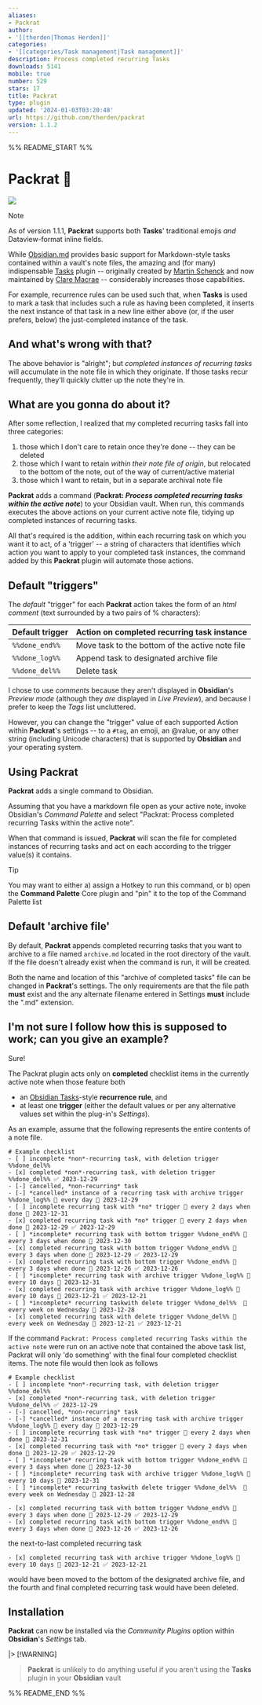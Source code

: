 ```yaml
---
aliases:
- Packrat
author:
- '[[therden|Thomas Herden]]'
categories:
- '[[categories/Task management|Task management]]'
description: Process completed recurring Tasks
downloads: 5141
mobile: true
number: 529
stars: 17
title: Packrat
type: plugin
updated: '2024-01-03T03:20:48'
url: https://github.com/therden/packrat
version: 1.1.2
---
```


%% README_START %%

# **Packrat** 🐀

![](https://raw.githubusercontent.com/therden/packrat/HEAD/packrat.gif)

> [!NOTE]
> As of version 1.1.1, **Packrat** supports both **Tasks**' traditional emojis _and_ Dataview-format inline fields.

While [Obsidian.md](https://obsidian.md/) provides basic support for Markdown-style tasks contained within a vault's note files, the amazing and (for many) indispensable [Tasks](https://github.com/schemar/obsidian-tasks) plugin -- originally created by [Martin Schenck](https://github.com/schemar) and now maintained by [Clare Macrae](https://github.com/claremacrae) -- considerably increases those capabilities.

For example, recurrence rules can be used such that, when **Tasks** is used to mark a task that includes such a rule as having been completed, it inserts the next instance of that task in a new line either above (or, if the user prefers, below) the just-completed instance of the task.

## And what's wrong with that?

The above behavior is "alright"; but *completed instances of recurring tasks* will accumulate in the note file in which they originate.  If those tasks recur frequently, they'll quickly clutter up the note they're in.

## What are you gonna do about it?

After some reflection, I realized that my completed recurring tasks fall into three categories:

1. those which I don't care to retain once they're done -- they can be deleted
2. those which I want to retain *within their note file of origin*, but relocated to the bottom of the note, out of the way of current/active material
3. those which I want to retain, but in a separate archival note file

**Packrat** adds a command (**Packrat: _Process completed recurring tasks within the active note_**) to your Obsidian vault.  When run, this commands executes the above actions on your current active note file, tidying up  completed instances of recurring tasks.  

All that's required is the addition, within each recurring task on which you want it to act, of a 'trigger' -- a string of characters that identifies which action you want to apply to your completed task instances, the command added by this **Packrat** plugin will automate those actions.

## Default "triggers"

The *default* "trigger" for each **Packrat** action takes the form of an *html comment* (text surrounded by a two pairs of % characters):

| Default trigger | Action on completed recurring task instance     |
|-----------------|------------------------------------------------ |
| `%%done_end%%`  | Move task to the bottom of the active note file |
| `%%done_log%%`  | Append task to designated archive file          |
| `%%done_del%%`  | Delete task                                     |

I chose to use *comments* because they aren't displayed in **Obsidian**'s *Preview mode* (although they *are* displayed in *Live Preview*), and because I prefer to keep the *Tags* list uncluttered.

However, you can change the "trigger" value of each supported Action within **Packrat**'s settings -- to a `#tag`, an emoji, an @value, or any other string (including Unicode characters) that is supported by **Obsidian** and your operating system.

## Using **Packrat**

**Packrat** adds a single command to Obsidian.

Assuming that you have a markdown file open as your active note, invoke Obsidian's *Command Palette* and select "Packrat: Process completed recurring Tasks within the active note".

When that command is issued, **Packrat** will scan the file for completed instances of recurring tasks and act on each according to the trigger value(s) it contains.

> [!TIP] 
> You may want to either a) assign a Hotkey to run this command, or b) open the **Command Palette** Core plugin and "pin" it to the top of the Command Palette list

## Default 'archive file'

By default, **Packrat** appends completed recurring tasks that you want to archive to a file named `archive.md` located in the root directory of the vault.  If the file doesn't already exist when the command is run, it will be created.

Both the name and location of this "archive of completed tasks" file can be changed in **Packrat**'s settings.  The only requirements are that the file path **must** exist and the any alternate filename entered in Settings **must** include the ".md" extension.

## I'm not sure I follow how this is supposed to work; can you give an example?

Sure!

The Packrat plugin acts only on **completed** checklist items in the currently active note when those feature both

- an [Obsidian Tasks](https://github.com/obsidian-tasks-group/obsidian-tasks)-style **recurrence rule**, and
- at least one **trigger** (either the default values or per any alternative values set within the plug-in's *Settings*).

As an example, assume that the following represents the entire contents of a note file.

```
# Example checklist
- [ ] incomplete *non*-recurring task, with deletion trigger %%done_del%%
- [x] completed *non*-recurring task, with deletion trigger %%done_del%% ✅ 2023-12-29
- [-] cancelled, *non-recurring* task
- [-] *cancelled* instance of a recurring task with archive trigger %%done_log%% 🔁 every day 📅 2023-12-29
- [ ] incomplete recurring task with *no* trigger 🔁 every 2 days when done 📅 2023-12-31
- [x] completed recurring task with *no* trigger 🔁 every 2 days when done 📅 2023-12-29 ✅ 2023-12-29
- [ ] *incomplete* recurring task with bottom trigger %%done_end%% 🔁 every 3 days when done 📅 2023-12-30
- [x] completed recurring task with bottom trigger %%done_end%% 🔁 every 3 days when done 📅 2023-12-29 ✅ 2023-12-29
- [x] completed recurring task with bottom trigger %%done_end%% 🔁 every 3 days when done 📅 2023-12-26 ✅ 2023-12-26
- [ ] *incomplete* recurring task with archive trigger %%done_log%% 🔁 every 10 days 📅 2023-12-31
- [x] completed recurring task with archive trigger %%done_log%% 🔁 every 10 days 📅 2023-12-21 ✅ 2023-12-21
- [ ] *incomplete* recurring taskwith delete trigger %%done_del%%  🔁 every week on Wednesday 📅 2023-12-28
- [x] completed recurring task with delete trigger %%done_del%% 🔁 every week on Wednesday 📅 2023-12-21 ✅ 2023-12-21
```

If the command `Packrat: Process completed recurring Tasks within the active note` were run on an active note that contained the above task list, Packrat will only 'do something' with the final four completed checklist items.  The note file would then look as follows

```
# Example checklist
- [ ] incomplete *non*-recurring task, with deletion trigger %%done_del%%
- [x] completed *non*-recurring task, with deletion trigger %%done_del%% ✅ 2023-12-29
- [-] cancelled, *non-recurring* task
- [-] *cancelled* instance of a recurring task with archive trigger %%done_log%% 🔁 every day 📅 2023-12-29
- [ ] incomplete recurring task with *no* trigger 🔁 every 2 days when done 📅 2023-12-31
- [x] completed recurring task with *no* trigger 🔁 every 2 days when done 📅 2023-12-29 ✅ 2023-12-29
- [ ] *incomplete* recurring task with bottom trigger %%done_end%% 🔁 every 3 days when done 📅 2023-12-30
- [ ] *incomplete* recurring task with archive trigger %%done_log%% 🔁 every 10 days 📅 2023-12-31
- [ ] *incomplete* recurring taskwith delete trigger %%done_del%%  🔁 every week on Wednesday 📅 2023-12-28

- [x] completed recurring task with bottom trigger %%done_end%% 🔁 every 3 days when done 📅 2023-12-29 ✅ 2023-12-29
- [x] completed recurring task with bottom trigger %%done_end%% 🔁 every 3 days when done 📅 2023-12-26 ✅ 2023-12-26
```
the next-to-last completed recurring task 
```
- [x] completed recurring task with archive trigger %%done_log%% 🔁 every 10 days 📅 2023-12-21 ✅ 2023-12-21
```
would have been moved to the bottom of the designated archive file, and the fourth and final completed recurring task would have been deleted.

## Installation

**Packrat** can now be installed via the *Community Plugins* option within **Obsidian**'s *Settings* tab.

|> [!WARNING]
 > **Packrat** is unlikely to do anything useful if you aren't using the **Tasks** plugin in your **Obsidian** vault



%% README_END %%